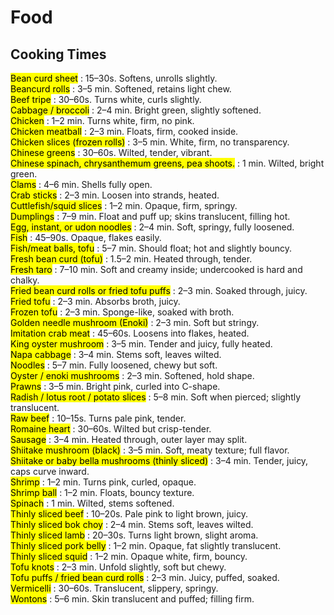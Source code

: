 # Food

## Cooking Times
<mark>Bean curd sheet</mark> : 15–30s. Softens, unrolls slightly.  
<mark>Beancurd rolls</mark> : 3–5 min. Softened, retains light chew.  
<mark>Beef tripe</mark> : 30–60s. Turns white, curls slightly.  
<mark>Cabbage / broccoli</mark> : 2–4 min. Bright green, slightly softened.  
<mark>Chicken</mark> : 1–2 min. Turns white, firm, no pink.  
<mark>Chicken meatball</mark> : 2–3 min. Floats, firm, cooked inside.  
<mark>Chicken slices (frozen rolls)</mark> : 3–5 min. White, firm, no transparency.  
<mark>Chinese greens</mark> : 30–60s. Wilted, tender, vibrant.  
<mark>Chinese spinach, chrysanthemum greens, pea shoots.</mark> : 1 min. Wilted, bright green.  
<mark>Clams</mark> : 4–6 min. Shells fully open.  
<mark>Crab sticks</mark> : 2–3 min. Loosen into strands, heated.  
<mark>Cuttlefish/squid slices</mark> : 1–2 min. Opaque, firm, springy.  
<mark>Dumplings</mark> : 7–9 min. Float and puff up; skins translucent, filling hot.  
<mark>Egg, instant, or udon noodles</mark> : 2–4 min. Soft, springy, fully loosened.  
<mark>Fish</mark> : 45–90s. Opaque, flakes easily.  
<mark>Fish/meat balls, tofu</mark> : 5–7 min. Should float; hot and slightly bouncy.  
<mark>Fresh bean curd (tofu)</mark> : 1.5–2 min. Heated through, tender.  
<mark>Fresh taro</mark> : 7–10 min. Soft and creamy inside; undercooked is hard and chalky.  
<mark>Fried bean curd rolls or fried tofu puffs</mark> : 2–3 min. Soaked through, juicy.  
<mark>Fried tofu</mark> : 2–3 min. Absorbs broth, juicy.  
<mark>Frozen tofu</mark> : 2–3 min. Sponge-like, soaked with broth.  
<mark>Golden needle mushroom (Enoki)</mark> : 2–3 min. Soft but stringy.  
<mark>Imitation crab meat</mark> : 45–60s. Loosens into flakes, heated.  
<mark>King oyster mushroom</mark> : 3–5 min. Tender and juicy, fully heated.  
<mark>Napa cabbage</mark> : 3–4 min. Stems soft, leaves wilted.  
<mark>Noodles</mark> : 5–7 min. Fully loosened, chewy but soft.  
<mark>Oyster / enoki mushrooms</mark> : 2–3 min. Softened, hold shape.  
<mark>Prawns</mark> : 3–5 min. Bright pink, curled into C-shape.  
<mark>Radish / lotus root / potato slices</mark> : 5–8 min. Soft when pierced; slightly translucent.  
<mark>Raw beef</mark> : 10–15s. Turns pale pink, tender.  
<mark>Romaine heart</mark> : 30–60s. Wilted but crisp-tender.  
<mark>Sausage</mark> : 3–4 min. Heated through, outer layer may split.  
<mark>Shiitake mushroom (black)</mark> : 3–5 min. Soft, meaty texture; full flavor.  
<mark>Shiitake or baby bella mushrooms (thinly sliced)</mark> : 3–4 min. Tender, juicy, caps curve inward.  
<mark>Shrimp</mark> : 1–2 min. Turns pink, curled, opaque.  
<mark>Shrimp ball</mark> : 1–2 min. Floats, bouncy texture.  
<mark>Spinach</mark> : 1 min. Wilted, stems softened.  
<mark>Thinly sliced beef</mark> : 10–20s. Pale pink to light brown, juicy.  
<mark>Thinly sliced bok choy</mark> : 2–4 min. Stems soft, leaves wilted.  
<mark>Thinly sliced lamb</mark> : 20–30s. Turns light brown, slight aroma.  
<mark>Thinly sliced pork belly</mark> : 1–2 min. Opaque, fat slightly translucent.  
<mark>Thinly sliced squid</mark> : 1–2 min. Opaque white, firm, bouncy.  
<mark>Tofu knots</mark> : 2–3 min. Unfold slightly, soft but chewy.  
<mark>Tofu puffs / fried bean curd rolls</mark> : 2–3 min. Juicy, puffed, soaked.  
<mark>Vermicelli</mark> : 30–60s. Translucent, slippery, springy.  
<mark>Wontons</mark> : 5–6 min. Skin translucent and puffed; filling firm.  
